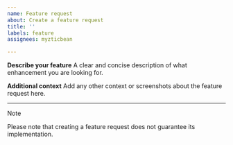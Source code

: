 ```yaml
---
name: Feature request
about: Create a feature request
title: ''
labels: feature
assignees: myzticbean

---
```


**Describe your feature**
A clear and concise description of what enhancement you are looking for.

**Additional context**
Add any other context or screenshots about the feature request here.

---
> [!NOTE]
> Please note that creating a feature request does not guarantee its implementation.
